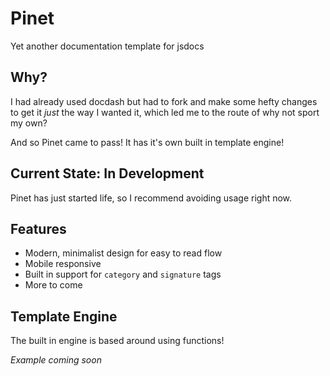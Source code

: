 # Pinet

Yet another documentation template for jsdocs

## Why?

I had already used docdash but had to fork and make some hefty changes to get it _just_ the way I wanted it, which led me to the route of why not sport my own?

And so Pinet came to pass! It has it's own built in template engine!

## Current State: In Development

Pinet has just started life, so I recommend avoiding usage right now.

## Features

- Modern, minimalist design for easy to read flow
- Mobile responsive
- Built in support for `category` and `signature` tags
- More to come

## Template Engine

The built in engine is based around using functions!

_Example coming soon_
